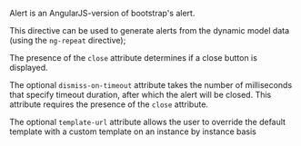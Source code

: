 Alert is an AngularJS-version of bootstrap's alert.

This directive can be used to generate alerts from the dynamic model data (using the `ng-repeat` directive);

The presence of the `close` attribute determines if a close button is displayed.

The optional `dismiss-on-timeout` attribute takes the number of milliseconds that specify timeout duration, after which the alert will be closed.  This attribute requires the presence of the `close` attribute.

The optional `template-url` attribute allows the user to override the default template with a custom template on an instance by instance basis
